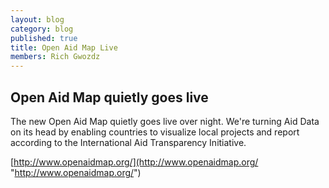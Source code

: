 ```yaml
---
layout: blog
category: blog
published: true
title: Open Aid Map Live
members: Rich Gwozdz
---
```


## Open Aid Map quietly goes live

The new Open Aid Map quietly goes live over night. We're turning Aid Data on its head by enabling countries to visualize local projects and report according to the International Aid Transparency Initiative.

[http://www.openaidmap.org/](http://www.openaidmap.org/ "http://www.openaidmap.org/")